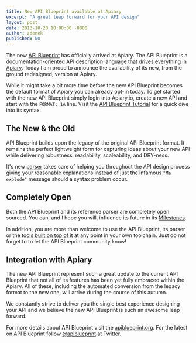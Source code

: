 ```yaml
---
title: New API Blueprint available at Apiary
excerpt: "A great leap forward for your API design"
layout: post
date: 2013-10-20 10:00:00 -0800
author: zdenek
published: NO
---
```


The new [API Blueprint](http://apiblueprint.org) has officially arrived at Apiary. The API Blueprint is a documentation-oriented API description language that [drives everything in Apiary](http://apiary.io/how-it-works). Today I am proud to announce the availability of its new, from the ground redesigned, version at Apiary.

While it might take a bit more time before the new API Blueprint becomes the default format of Apiary you can already opt-in today. To get started with the new API Blueprint simply login into Apiary.io, create a new API and start with the `FORMAT: 1A` line. Visit the [API Blueprint Tutorial](https://github.com/apiaryio/api-blueprint/blob/master/examples/1.%20Simplest%20API.md) for a quick dive into its syntax.

## The New & the Old
API Blueprint builds upon the legacy of the original API Blueprint format. It remains the perfect lightweight form for capturing ideas about your new API while delivering robustness, readability, scaleability, and DRY-ness.

It's new [parser](https://github.com/apiaryio/snowcrash) takes care of helping you throughout the API design process giving your reasonable explanations instead of just the infamous `"Me explode"` message should a syntax problem occur.

## Completely Open
Both the API Blueprint and its reference parser are completely open sourced. You can, and I hope you will, influence its future in its [Milestones](https://github.com/apiaryio/api-blueprint/issues/milestones).

In addition, you are more than welcome to use the API Blueprint, its parser or the [tools built on top of it](http://apiblueprint.org/#tools) at any point in your own toolchain. Just do not forget to to let the API Blueprint community know!

## Integration with Apiary
The new API Blueprint represent such a great update to the current API Blueprint that not all of its features has been yet fully embraced within the Apiary. All of these, including the automated conversion from the legacy format to the new one, will arrive during the course of this autumn. 

We constantly strive to deliver you the single best experience designing your API and we believe the new API Blueprint is such an awesome leap forward.

For more details about API Blueprint visit the [apiblueprint.org](https://apiblueprint.org). For the latest on API Blueprint follow [@apiblueprint](https://twitter.com/apiblueprint) at Twitter.
